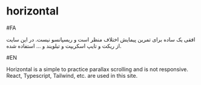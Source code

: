 # horizontal

#FA

افقی یک ساده برای تمرین پیمایش اختلاف منظر است و ریسپانسو نیست.
در این سایت از ریکت و تایپ اسکریپت و تیلویند و ... استفاده شده.

#EN

Horizontal is a simple to practice parallax scrolling and is not responsive.
React, Typescript, Tailwind, etc. are used in this site.
